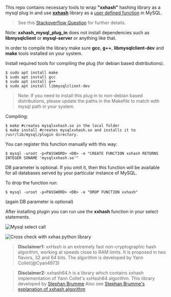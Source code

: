This repo contains necessary tools to wrap **"xxhash"** hashing library as a mysql plug in and use [**xxhash**](https://github.com/Cyan4973/xxHash) library as a [user defined function](https://dev.mysql.com/doc/refman/8.0/en/adding-udf.html#udf-calling) in MySQL.

>See this [Stackoverflow Question](https://stackoverflow.com/questions/62512975/xxhash-as-a-mysql-user-defined-function) for further details.

Note:
**xxhash_mysql_plug_in** does not install dependencies such as **libmysqlclient** or **mysql-server** or anything like that.

In order to compile the library make sure **gcc**, **g++**, **libmysqlclient-dev** and **make** tools installed on your system. 

Install required tools for compiling the plug (for debian based distributions). 

```console
$ sudo apt install make
$ sudo apt install gcc
$ sudo apt install g++
$ sudo apt install libmysqlclient-dev
```

> Note: If you need to install this plug in to non-debian based distributions, please update the paths in the Makefile to match with mysql path in your system. 

Compiling:
```console
$ make #creates mysqlxxhash.so in the local folder
$ make install #creates mysqlxxhash.so and installs it to /usr/lib/mysql/plugin directory.
```

You can register this function manually with this way:
```console
$ mysql -uroot -p<PASSWORD> <DB> -e "CREATE FUNCTION xxhash RETURNS INTEGER SONAME 'mysqlxxhash.so'"
```

DB parameter is optional. If you omit it, then this function will be available for all
databases served by your particular instance of MySQL.


To drop the function run:
```console
$ mysql -uroot -p<PASSWORD> <DB> -e "DROP FUNCTION xxhash"
```
(again DB parameter is optional)

After installing plugin you can run use the **xxhash** function in your select statements.

![Mysql select call](https://github.com/tkiziloren/xxhash_mysql_plug_in/blob/master/images/xxhash_select.png?raw=true)

![Cross check with xxhas python library](https://github.com/tkiziloren/xxhash_mysql_plug_in/blob/master/images/python.png?raw=true)


> **Disclaimer1:** xxHash is an extremely fast non-cryptographic hash algorithm, working at speeds close to RAM limits. It is proposed in two flavors, 32 and 64 bits. The algorithm is developed by Yann Collet(@Cyan4973)

> **Disclaimer2:** xxhash64.h is a library which contains xxhash implementation of Yann Collet's xxHash64 algorithm. This library developed by [Stephan Brumme](https://github.com/stbrumme/xxhash) Also see [Stephan Brumme's explanation of xxhash algorithm](https://create.stephan-brumme.com/xxhash/)  
